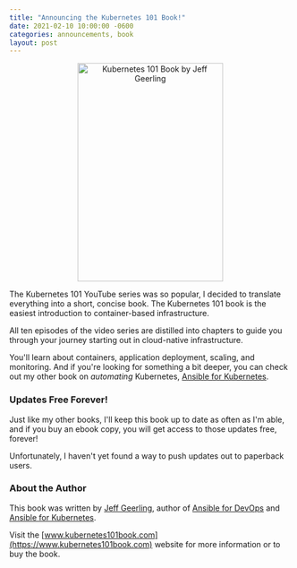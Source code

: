 ```yaml
---
title: "Announcing the Kubernetes 101 Book!"
date: 2021-02-10 10:00:00 -0600
categories: announcements, book
layout: post
---
```

<div style="text-align: center;">
  <a href="https://www.kubernetes101book.com">
    <img src="/assets/images/kubernetes-101-book-cover.jpg" width="260" height="390" alt="Kubernetes 101 Book by Jeff Geerling" class="parent-img-responsive"><span></span>
  </a>
</div>

The Kubernetes 101 YouTube series was so popular, I decided to translate everything into a short, concise book. The Kubernetes 101 book is the easiest introduction to container-based infrastructure.

All ten episodes of the video series are distilled into chapters to guide you through your journey starting out in cloud-native infrastructure.

You'll learn about containers, application deployment, scaling, and monitoring. And if you're looking for something a bit deeper, you can check out my other book on _automating_ Kubernetes, [Ansible for Kubernetes](https://www.ansibleforkubernetes.com).

### Updates Free Forever!

Just like my other books, I'll keep this book up to date as often as I'm able, and if you buy an ebook copy, you will get access to those updates free, forever!

Unfortunately, I haven't yet found a way to push updates out to paperback users.

### About the Author

This book was written by [Jeff Geerling](https://www.jeffgeerling.com), author of [Ansible for DevOps](https://www.ansiblefordevops.com) and [Ansible for Kubernetes](https://www.ansibleforkubernetes.com).

Visit the [www.kubernetes101book.com](https://www.kubernetes101book.com) website for more information or to buy the book.
